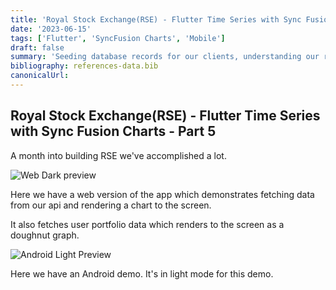 ```yaml
---
title: 'Royal Stock Exchange(RSE) - Flutter Time Series with Sync Fusion Charts - Part 5'
date: '2023-06-15'
tags: ['Flutter', 'SyncFusion Charts', 'Mobile']
draft: false
summary: 'Seeding database records for our clients, understanding our records data types, and validating/designing relationships between resources.'
bibliography: references-data.bib
canonicalUrl:
---
```


## Royal Stock Exchange(RSE) - Flutter Time Series with Sync Fusion Charts - Part 5

A month into building RSE we've accomplished a lot.

![Web Dark preview](https://s12.gifyu.com/images/SQiM7.gif)

Here we have a web version of the app which demonstrates fetching data from our
api and rendering a chart to the screen.

It also fetches user portfolio data which renders to the screen as a doughnut graph.

![Android Light Preview](https://s11.gifyu.com/images/SQiSR.gif)

Here we have an Android demo. It's in light mode for this demo.
